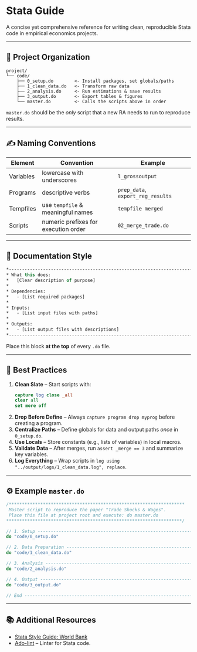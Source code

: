 # Stata Guide

A concise yet comprehensive reference for writing clean, reproducible Stata code in empirical economics projects.

---

## 📂 Project Organization

```text
project/
└── code/
    ├── 0_setup.do        <- Install packages, set globals/paths
    ├── 1_clean_data.do   <- Transform raw data
    ├── 2_analysis.do     <- Run estimations & save results
    ├── 3_output.do       <- Export tables & figures
    └── master.do         <- Calls the scripts above in order
```

`master.do` should be the *only* script that a new RA needs to run to reproduce results.

---

## ✍️ Naming Conventions

| Element | Convention | Example |
|---------|------------|---------|
| Variables | lowercase with underscores | `l_grossoutput` |
| Programs  | descriptive verbs | `prep_data`, `export_reg_results` |
| Tempfiles | use `tempfile` & meaningful names | `tempfile merged` |
| Scripts   | numeric prefixes for execution order | `02_merge_trade.do` |

---

## 📝 Documentation Style

```stata
*------------------------------------------------------------------------------*
* What this does:
*   [Clear description of purpose]
*
* Dependencies:
*   - [List required packages]
*
* Inputs:
*   - [List input files with paths]
*
* Outputs:
*   - [List output files with descriptions]
*------------------------------------------------------------------------------*
```

Place this block **at the top** of every `.do` file.

---

## 🔑 Best Practices

1. **Clean Slate** – Start scripts with:
   ```stata
   capture log close _all
   clear all
   set more off
   ````
2. **Drop Before Define** – Always `capture program drop myprog` before creating a program.
3. **Centralize Paths** – Define globals for data and output paths *once* in `0_setup.do`.
4. **Use Locals** – Store constants (e.g., lists of variables) in local macros.
5. **Validate Data** – After merges, run `assert _merge == 3` and summarize key variables.
6. **Log Everything** – Wrap scripts in `log using "../output/logs/1_clean_data.log", replace`.

---

## ⚙️ Example `master.do`

```stata
/*******************************************************************
 Master script to reproduce the paper "Trade Shocks & Wages".
 Place this file at project root and execute: do master.do
*******************************************************************/

// 1. Setup -------------------------------------------------------------------
do "code/0_setup.do"

// 2. Data Preparation ---------------------------------------------------------
do "code/1_clean_data.do"

// 3. Analysis -----------------------------------------------------------------
do "code/2_analysis.do"

// 4. Output -------------------------------------------------------------------
do "code/3_output.do"

// End -------------------------------------------------------------------------
```

---

## 📚 Additional Resources

- [Stata Style Guide: World Bank](https://github.com/worldbank/Stata-Style-Guide)
- [Ado-lint](https://github.com/wbuchanan/ado-lint) – Linter for Stata code.